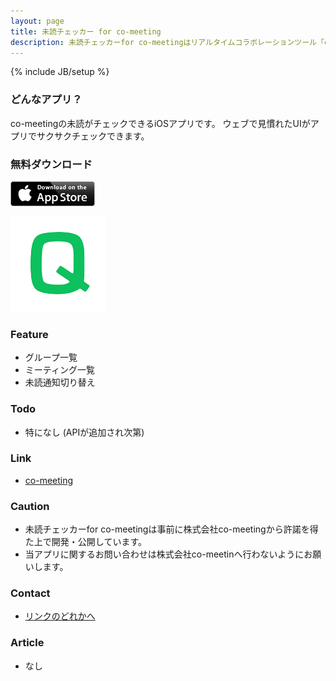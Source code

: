 ```yaml
---
layout: page
title: 未読チェッカー for co-meeting
description: 未読チェッカーfor co-meetingはリアルタイムコラボレーションツール「co-meeting」のクライアントアプリです。
---
```

{% include JB/setup %}

### どんなアプリ？
co-meetingの未読がチェックできるiOSアプリです。
ウェブで見慣れたUIがアプリでサクサクチェックできます。

### 無料ダウンロード
[ ![Logo](/assets/images/Download_on_the_App_Store_Badge_US-UK_135x40.png)  ](https://itunes.apple.com/ja/app/qbox-for-qiita/id806700843?l=ja&ls=1&mt=8)

![Logo](/assets/images/qbox-logo.png)

### Feature
* グループ一覧
* ミーティング一覧
* 未読通知切り替え

### Todo
* 特になし (APIが追加され次第)

### Link
* [co-meeting](http://www.co-meeting.com/ja/)

### Caution
* 未読チェッカーfor co-meetingは事前に株式会社co-meetingから許諾を得た上で開発・公開しています。
* 当アプリに関するお問い合わせは株式会社co-meetinへ行わないようにお願いします。

### Contact
* [リンクのどれかへ](http://tamazawa.net/)

### Article
* なし
